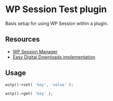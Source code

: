 # WP Session Test plugin

Basis setup for using WP Session within a plugin.

## Resources
* [WP Session Manager](https://github.com/ericmann/wp-session-manager)
* [Easy Digital Downloads implementation](https://github.com/easydigitaldownloads/easy-digital-downloads/blob/5cb0bec92e2f8b2e65a567e9a27810e29c9448ed/includes/class-edd-session.php)

## Usage

```php
wstp()->set( 'key', 'value' );
```

```php
wstp()->get( 'key' );
```